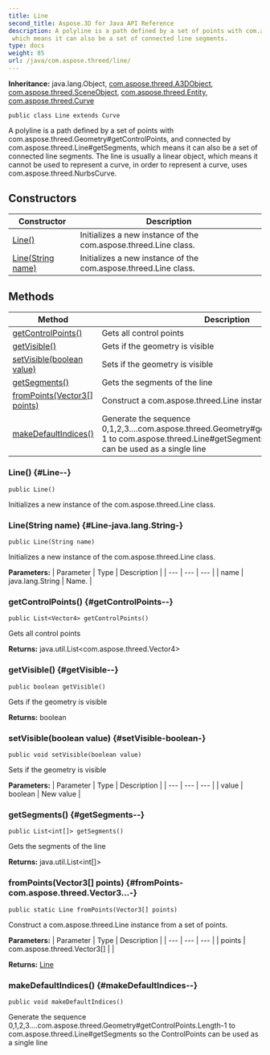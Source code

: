 ```yaml
---
title: Line
second_title: Aspose.3D for Java API Reference
description: A polyline is a path defined by a set of points with com.aspose.threed.GeometrygetControlPoints and connected by com.aspose.threed.LinegetSegments
 which means it can also be a set of connected line segments.
type: docs
weight: 85
url: /java/com.aspose.threed/line/
---
```


**Inheritance:**
java.lang.Object, [com.aspose.threed.A3DObject](../../com.aspose.threed/a3dobject), [com.aspose.threed.SceneObject](../../com.aspose.threed/sceneobject), [com.aspose.threed.Entity](../../com.aspose.threed/entity), [com.aspose.threed.Curve](../../com.aspose.threed/curve)
```
public class Line extends Curve
```

A polyline is a path defined by a set of points with com.aspose.threed.Geometry\#getControlPoints, and connected by com.aspose.threed.Line\#getSegments, which means it can also be a set of connected line segments. The line is usually a linear object, which means it cannot be used to represent a curve, in order to represent a curve, uses com.aspose.threed.NurbsCurve.
## Constructors

| Constructor | Description |
| --- | --- |
| [Line()](#Line--) | Initializes a new instance of the com.aspose.threed.Line class. |
| [Line(String name)](#Line-java.lang.String-) | Initializes a new instance of the com.aspose.threed.Line class. |
## Methods

| Method | Description |
| --- | --- |
| [getControlPoints()](#getControlPoints--) | Gets all control points |
| [getVisible()](#getVisible--) | Gets if the geometry is visible |
| [setVisible(boolean value)](#setVisible-boolean-) | Sets if the geometry is visible |
| [getSegments()](#getSegments--) | Gets the segments of the line |
| [fromPoints(Vector3[] points)](#fromPoints-com.aspose.threed.Vector3...-) | Construct a com.aspose.threed.Line instance from a set of points. |
| [makeDefaultIndices()](#makeDefaultIndices--) | Generate the sequence 0,1,2,3....com.aspose.threed.Geometry\#getControlPoints.Length-1 to com.aspose.threed.Line\#getSegments so the ControlPoints can be used as a single line |
### Line() {#Line--}
```
public Line()
```


Initializes a new instance of the com.aspose.threed.Line class.

### Line(String name) {#Line-java.lang.String-}
```
public Line(String name)
```


Initializes a new instance of the com.aspose.threed.Line class.

**Parameters:**
| Parameter | Type | Description |
| --- | --- | --- |
| name | java.lang.String | Name. |

### getControlPoints() {#getControlPoints--}
```
public List<Vector4> getControlPoints()
```


Gets all control points

**Returns:**
java.util.List<com.aspose.threed.Vector4>
### getVisible() {#getVisible--}
```
public boolean getVisible()
```


Gets if the geometry is visible

**Returns:**
boolean
### setVisible(boolean value) {#setVisible-boolean-}
```
public void setVisible(boolean value)
```


Sets if the geometry is visible

**Parameters:**
| Parameter | Type | Description |
| --- | --- | --- |
| value | boolean | New value |

### getSegments() {#getSegments--}
```
public List<int[]> getSegments()
```


Gets the segments of the line

**Returns:**
java.util.List<int[]>
### fromPoints(Vector3[] points) {#fromPoints-com.aspose.threed.Vector3...-}
```
public static Line fromPoints(Vector3[] points)
```


Construct a com.aspose.threed.Line instance from a set of points.

**Parameters:**
| Parameter | Type | Description |
| --- | --- | --- |
| points | com.aspose.threed.Vector3[] |  |

**Returns:**
[Line](../../com.aspose.threed/line)
### makeDefaultIndices() {#makeDefaultIndices--}
```
public void makeDefaultIndices()
```


Generate the sequence 0,1,2,3....com.aspose.threed.Geometry\#getControlPoints.Length-1 to com.aspose.threed.Line\#getSegments so the ControlPoints can be used as a single line

